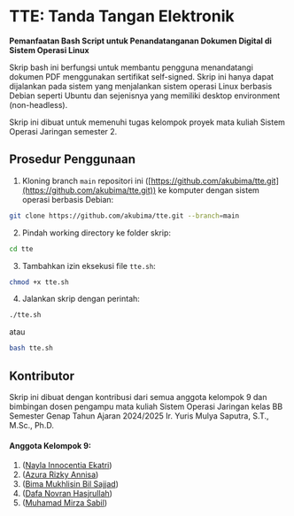 # TTE: Tanda Tangan Elektronik
**Pemanfaatan Bash Script untuk Penandatanganan Dokumen Digital di Sistem Operasi Linux**

Skrip bash ini berfungsi untuk membantu pengguna menandatangi dokumen PDF menggunakan sertifikat self-signed. Skrip ini hanya dapat dijalankan pada sistem yang menjalankan sistem operasi Linux berbasis Debian seperti Ubuntu dan sejenisnya yang memiliki desktop environment (non-headless).

Skrip ini dibuat untuk memenuhi tugas kelompok proyek mata kuliah Sistem Operasi Jaringan semester 2.
## Prosedur Penggunaan
1. Kloning branch `main` repositori ini ([https://github.com/akubima/tte.git](https://github.com/akubima/tte.git)) ke komputer dengan sistem operasi berbasis Debian:
```bash
git clone https://github.com/akubima/tte.git --branch=main
```
2. Pindah working directory ke folder skrip:
```bash
cd tte
```
3. Tambahkan izin eksekusi file `tte.sh`:
```bash
chmod +x tte.sh
```
4. Jalankan skrip dengan perintah:
```bash
./tte.sh
```
atau
```bash
bash tte.sh
```
## Kontributor
Skrip ini dibuat dengan kontribusi dari semua anggota kelompok 9 dan bimbingan dosen pengampu mata kuliah Sistem Operasi Jaringan kelas BB Semester Genap Tahun Ajaran 2024/2025 Ir. Yuris Mulya Saputra, S.T., M.Sc., Ph.D.
#### Anggota Kelompok 9:
1. ([Nayla Innocentia Ekatri](https://github.com/naeinno))
2. ([Azura Rizky Annisa](https://github.com/auzors))
3. ([Bima Mukhlisin Bil Sajjad](https://github.com/akubima))
4. ([Dafa Novran Hasjrullah]( https://github.com/Dafanh33))
5. ([Muhamad Mirza Sabil]())